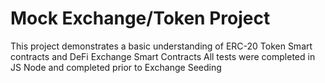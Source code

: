 # Mock Exchange/Token Project

This project demonstrates a basic understanding of ERC-20 Token Smart contracts and DeFi Exchange Smart Contracts
All tests were completed in JS Node and completed prior to Exchange Seeding
